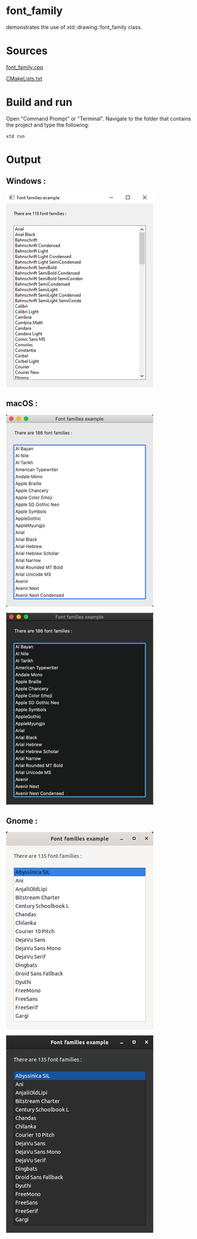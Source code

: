 # font_family

demonstrates the use of xtd::drawing::font_family class.

# Sources

[font_family.cpp](font_family.cpp)

[CMakeLists.txt](CMakeLists.txt)

# Build and run

Open "Command Prompt" or "Terminal". Navigate to the folder that contains the project and type the following:

```shell
xtd run
```

# Output

## Windows :

![Screenshot](../../../docs/pictures/examples/font_family_w.png)

## macOS :

![Screenshot](../../../docs/pictures/examples/font_family_m.png)

![Screenshot](../../../docs/pictures/examples/font_family_md.png)

## Gnome :

![Screenshot](../../../docs/pictures/examples/font_family_g.png)

![Screenshot](../../../docs/pictures/examples/font_family_gd.png)
